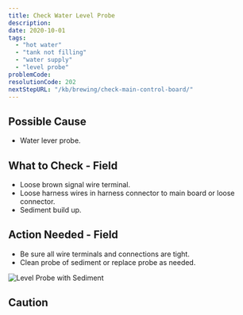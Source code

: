 ```yaml
---
title: Check Water Level Probe
description:
date: 2020-10-01
tags:
  - "hot water"
  - "tank not filling"
  - "water supply"
  - "level probe"
problemCode: 
resolutionCode: 202
nextStepURL: "/kb/brewing/check-main-control-board/"
---
```

## Possible Cause

- Water lever probe.

## What to Check - Field

- Loose brown signal wire terminal.
- Loose harness wires in harness connector to main board or loose connector.
- Sediment build up.

## Action Needed - Field

- Be sure all wire terminals and connections are tight.
- Clean probe of sediment or replace probe as needed.

![Level Probe with Sediment](/images/part-level-probe-discolored.jpg)

## Caution
